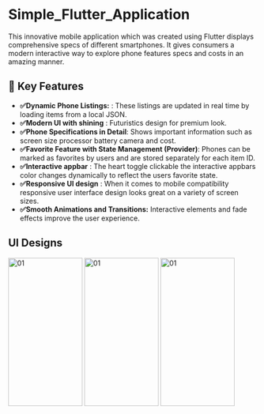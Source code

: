 # Simple_Flutter_Application

This innovative mobile application which was created using Flutter displays comprehensive specs of different smartphones. It gives consumers a modern interactive way to explore phone features specs and costs in an amazing manner.

## 🔑 Key Features
* **✅Dynamic Phone Listings:** : These listings are updated in real time by loading items from a local JSON.
* **✅Modern UI with shining** : Futuristics design for premium look.
* **✅Phone Specifications in Detail**: Shows important information such as screen size processor battery camera and cost.
* **✅Favorite Feature with State Management (Provider)**: Phones can be marked as favorites by users and are stored separately for each item ID.
* **✅Interactive appbar** : The heart toggle clickable the interactive appbars color changes dynamically to reflect the users favorite state.
* **✅Responsive UI design** : When it comes to mobile compatibility responsive user interface design looks great on a variety of screen sizes.
* **✅Smooth Animations and Transitions:** Interactive elements and fade effects improve the user experience.

## UI Designs
<img src="https://github.com/user-attachments/assets/d02ab85d-0317-4d56-a00f-53114137de27" alt="01" style="width: 150px;height: 300px;">
<img src="https://github.com/user-attachments/assets/0103530e-cd7a-4a9f-8c4b-0a459f152458" alt="01" style="width: 150px;height: 300px;">
<img src="https://github.com/user-attachments/assets/86a97fc2-a90c-4351-b0aa-37141ac69080" alt="01" style="width: 150px;height: 300px;">

